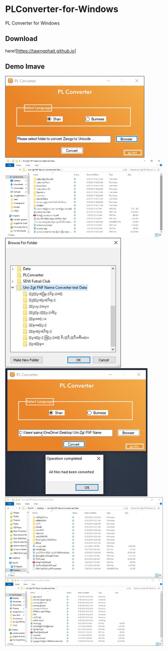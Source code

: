 # PLConverter-for-Windows
PL Converter for Windows

## Download
here![https://tawngphait.github.io]

## Demo Imave
![Demo1](PL1.jpg?raw=true "Demo Web View")
![Demo2](PL2.jpg?raw=true "Demo Web View")
![Demo3](PL3.jpg?raw=true "Demo Web View")
![Demo4](PL4.jpg?raw=true "Demo Web View")
![Demo5](PL5.jpg?raw=true "Demo Web View")
![Demo6](PL6.JPG?raw=true "Demo Web View")


